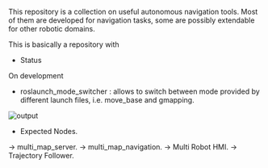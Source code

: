 This repository is a collection on useful autonomous navigation tools. Most of them are developed for navigation tasks, some are possibly extendable for other robotic domains.

This is basically a repository with 

* Status

On development

* roslaunch_mode_switcher : allows to switch between mode provided by different launch files, i.e. move_base and gmapping.

![output](https://user-images.githubusercontent.com/14136339/38873403-faa1a758-4255-11e8-92df-9f3f48ea85f3.gif)

* Expected Nodes.

-> multi_map_server.
-> multi_map_navigation.
-> Multi Robot HMI.
-> Trajectory Follower.


